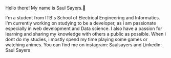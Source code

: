 Hello there! My name is Saul Sayers.👋

I'm a student from ITB's School of Electrical Engineering and Informatics. I'm currently working on studying to be a developer, as i am passionate especially in web development and Data science. I also have a passion for learning and sharing my knowledge with others a public as possible. When i dont do my studies, i mostly spend my time playing some games or watching animes. You can find me on instagram: Saulsayers and Linkedin: Saul Sayers

